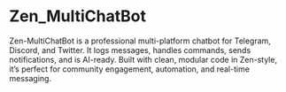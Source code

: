 # Zen_MultiChatBot
Zen-MultiChatBot is a professional multi-platform chatbot for Telegram, Discord, and Twitter. It logs messages, handles commands, sends notifications, and is AI-ready. Built with clean, modular code in Zen-style, it’s perfect for community engagement, automation, and real-time messaging.
